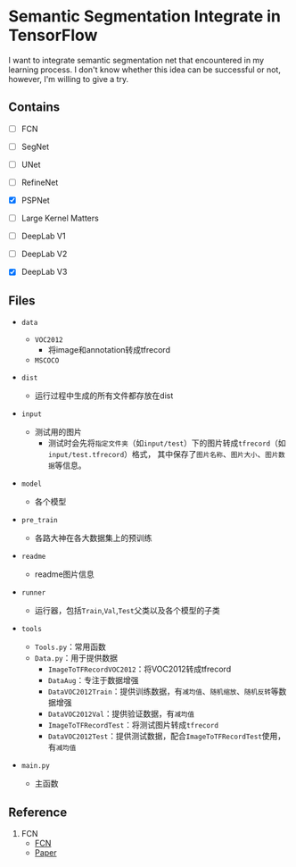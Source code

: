 # Semantic Segmentation Integrate in TensorFlow
I want to integrate semantic segmentation net that encountered in my learning process.
I don't know whether this idea can be successful or not, however, I'm willing to give a try.


## Contains
- [ ] FCN
- [ ] SegNet
- [ ] UNet
- [ ] RefineNet
- [x] PSPNet
- [ ] Large Kernel Matters
- [ ] DeepLab V1
- [ ] DeepLab V2
- [x] DeepLab V3


## Files
* `data`
    * `VOC2012`
        * 将image和annotation转成tfrecord
    * `MSCOCO`

* `dist`
    * 运行过程中生成的所有文件都存放在dist

* `input`
    * 测试用的图片
        * 测试时会先将`指定文件夹`（如`input/test`）下的图片转成`tfrecord`（如`input/test.tfrecord`）格式，
        其中保存了`图片名称`、`图片大小`、`图片数据`等信息。

* `model`
    * 各个模型

* `pre_train`
    * 各路大神在各大数据集上的预训练

* `readme`
    * readme图片信息

* `runner`
    * 运行器，包括`Train`,`Val`,`Test`父类以及各个模型的子类

* `tools`
    * `Tools.py`：常用函数
    * `Data.py`：用于提供数据
        * `ImageToTFRecordVOC2012`：将VOC2012转成tfrecord
        * `DataAug`：专注于数据增强
        * `DataVOC2012Train`：提供训练数据，有`减均值`、`随机缩放`、`随机反转`等数据增强
        * `DataVOC2012Val`：提供验证数据，有`减均值`
        * `ImageToTFRecordTest`：将测试图片转成`tfrecord`
        * `DataVOC2012Test`：提供测试数据，配合`ImageToTFRecordTest`使用，有`减均值`

* `main.py`
    * 主函数


## Reference
1. FCN
    * [FCN](https://github.com/alisure-ml/Semantic-Segmentation-FCN)
    * [Paper](https://github.com/alisure-ml/Semantic-Segmentation-FCN)
